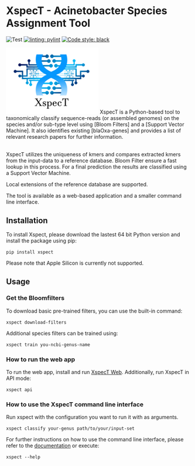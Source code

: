 # XspecT - Acinetobacter Species Assignment Tool
![Test](https://github.com/bionf/xspect2/actions/workflows/test.yml/badge.svg)
[![linting: pylint](https://img.shields.io/badge/linting-pylint-yellowgreen)](https://github.com/pylint-dev/pylint)
[![Code style: black](https://img.shields.io/badge/code%20style-black-000000.svg)](https://github.com/psf/black)

<img src="/src/xspect/static/Logo.png" height="50%" width="50%">
<!-- start intro -->
XspecT is a Python-based tool to taxonomically classify sequence-reads (or assembled genomes) on the species and/or sub-type level using [Bloom Filters] and a [Support Vector Machine]. It also identifies existing [blaOxa-genes] and provides a list of relevant research papers for further information.
<br/><br/>

XspecT utilizes the uniqueness of kmers and compares extracted kmers from the input-data to a reference database. Bloom Filter ensure a fast lookup in this process. For a final prediction the results are classified using a Support Vector Machine. 
<br/>

Local extensions of the reference database are supported.
<br/>

The tool is available as a web-based application and a smaller command line interface.

[Bloom Filters]: https://en.wikipedia.org/wiki/Bloom_filter
[Support Vector Machine]: https://en.wikipedia.org/wiki/Support-vector_machine
[blaOxa-genes]: https://en.wikipedia.org/wiki/Beta-lactamase#OXA_beta-lactamases_(class_D)
<!-- end intro -->

<!-- start quickstart -->
## Installation
To install Xspect, please download the lastest 64 bit Python version and install the package using pip:
```
pip install xspect
```
Please note that Apple Silicon is currently not supported.

## Usage
### Get the Bloomfilters
To download basic pre-trained filters, you can use the built-in command:
```
xspect download-filters
```
Additional species filters can be trained using:
```
xspect train you-ncbi-genus-name
```

### How to run the web app
To run the web app, install and run [XspecT Web](https://github.com/aromberg/xspect-web). Additionally, run XspecT in API mode:
```
xspect api
```

### How to use the XspecT command line interface
Run xspect with the configuration you want to run it with as arguments.
```
xspect classify your-genus path/to/your/input-set
```
For further instructions on how to use the command line interface, please refer to the [documentation] or execute:
```
xspect --help
```
[documentation]: https://bionf.github.io/XspecT2/cli.html
<!-- end quickstart -->